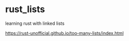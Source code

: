 # rust_lists

learning rust with linked lists

https://rust-unofficial.github.io/too-many-lists/index.html
